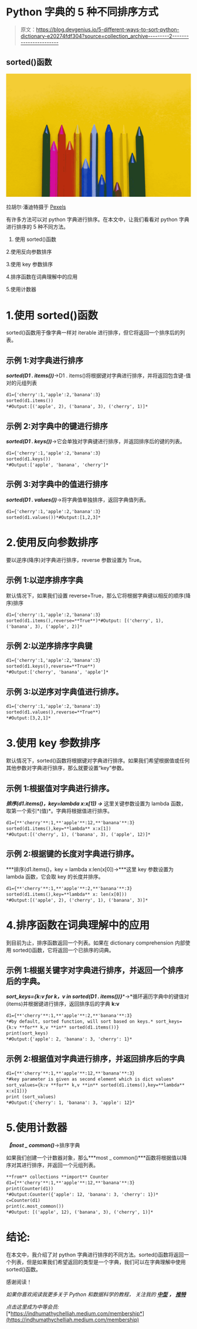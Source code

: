 # Python 字典的 5 种不同排序方式

> 原文：<https://blog.devgenius.io/5-different-ways-to-sort-python-dictionary-e20274fdf304?source=collection_archive---------2----------------------->

## sorted()函数

![](img/31cf7ef99724995c05b5bfb860064c0a.png)

拉胡尔·潘迪特摄于 [Pexels](https://www.pexels.com/photo/assorted-color-crayons-2078147/?utm_content=attributionCopyText&utm_medium=referral&utm_source=pexels)

有许多方法可以对 python 字典进行排序。在本文中，让我们看看对 python 字典进行排序的 5 种不同方法。

1.  使用 sorted()函数

2.使用反向参数排序

3.使用 key 参数排序

4.排序函数在词典理解中的应用

5.使用计数器

# 1.使用 sorted()函数

sorted()函数用于像字典一样对 iterable 进行排序，但它将返回一个排序后的列表。

## 示例 1:对字典进行排序

***sorted(D1 . items())***→D1 . items()将根据键对字典进行排序，并将返回包含键-值对的元组列表

```
d1={'cherry':1,'apple':2,'banana':3}
sorted(d1.items())
*#Output:[('apple', 2), ('banana', 3), ('cherry', 1)]*
```

## 示例 2:对字典中的键进行排序

***sorted(D1 . keys())***→它会单独对字典键进行排序，并返回排序后的键的列表。

```
d1={'cherry':1,'apple':2,'banana':3}
sorted(d1.keys())
*#Output:['apple', 'banana', 'cherry']*
```

## 示例 3:对字典中的值进行排序

***sorted(D1 . values())***→将字典值单独排序，返回字典值列表。

```
d1={'cherry':1,'apple':2,'banana':3}
sorted(d1.values())*#Output:[1,2,3]*
```

# 2.使用反向参数排序

要以逆序(降序)对字典进行排序，reverse 参数设置为 True。

## 示例 1:以逆序排序字典

默认情况下，如果我们设置 reverse=True，那么它将根据字典键以相反的顺序(降序)排序

```
d1={'cherry':1,'apple':2,'banana':3}
sorted(d1.items(),reverse=**True**)*#Output: [('cherry', 1), ('banana', 3), ('apple', 2)]*
```

## 示例 2:以逆序排序字典键

```
d1={'cherry':1,'apple':2,'banana':3}
sorted(d1.keys(),reverse=**True**)
*#Output:['cherry', 'banana', 'apple']*
```

## 示例 3:以逆序对字典值进行排序。

```
d1={'cherry':1,'apple':2,'banana':3}
sorted(d1.values(),reverse=**True**)
*#Output:[3,2,1]*
```

# 3.使用 key 参数排序

默认情况下，sorted()函数将根据键对字典进行排序。如果我们希望根据值或任何其他参数对字典进行排序，那么就要设置“key”参数。

## 示例 1:根据值对字典进行排序。

***排序(d1.items()，key=lambda x:x[1]) →*** 这里关键参数设置为 lambda 函数，取第一个索引*(值)*。字典将根据值进行排序。

```
d1={**'cherry'**:1,**'apple'**:12,**'banana'**:3}
sorted(d1.items(),key=**lambda** x:x[1])
*#Output:[('cherry', 1), ('banana', 3), ('apple', 12)]*
```

## 示例 2:根据键的长度对字典进行排序。

***排序(d1.items()，key = lambda x:len(x[0])→***这里 key 参数设置为 lambda 函数，它会取 key 的长度并排序。

```
d1={**'cherry'**:1,**'apple'**:2,**'banana'**:3} 
sorted(d1.items(),key=**lambda** x: len(x[0]))
*#Output:[('apple', 2), ('cherry', 1), ('banana', 3)]*
```

# 4.排序函数在词典理解中的应用

到目前为止，排序函数返回一个列表。如果在 dictionary comprehension 内部使用 sorted()函数，它将返回一个已排序的词典。

## 示例 1:根据关键字对字典进行排序，并返回一个排序后的字典。

***sort_keys={k:v for k，v in sorted(D1 . items())}****→*循环遍历字典中的键值对(items)并根据键进行排序，返回排序后的字典 **k:v**

```
d1={**'cherry'**:1,**'apple'**:2,**'banana'**:3}
*#by default, sorted function, will sort based on keys.* sort_keys={k:v **for** k,v **in** sorted(d1.items())}
print(sort_keys)
*#Output:{'apple': 2, 'banana': 3, 'cherry': 1}*
```

## 示例 2:根据值对字典进行排序，并返回排序后的字典

```
d1={**'cherry'**:1,**'apple'**:12,**'banana'**:3}
*#key parameter is given as second element which is dict values* sort_values={k:v **for** k,v **in** sorted(d1.items(),key=**lambda** x:x[1])}
print (sort_values)
*#Output:{'cherry': 1, 'banana': 3, 'apple': 12}*
```

# 5.使用计数器

***【most _ common()***→排序字典

如果我们创建一个计数器对象，那么***most _ common()***函数将根据值以降序对其进行排序，并返回一个元组列表。

```
**from** collections **import** Counter
d1={**'cherry'**:1,**'apple'**:12,**'banana'**:3}
print(Counter(d1))
*#Output:Counter({'apple': 12, 'banana': 3, 'cherry': 1})* c=Counter(d1)
print(c.most_common())
*#Output: [('apple', 12), ('banana', 3), ('cherry', 1)]*
```

# 结论:

在本文中，我介绍了对 python 字典进行排序的不同方法。sorted()函数将返回一个列表，但是如果我们希望返回的类型是一个字典，我们可以在字典理解中使用 sorted()函数。

感谢阅读！

*如果你喜欢阅读我更多关于 Python 和数据科学的教程，
关注我的* [***中型***](https://medium.com/@IndhumathyChelliah) ***，*** [***推特***](https://twitter.com/IndhuChelliah)

*点击这里成为中等会员:*[*https://indhumathychelliah.medium.com/membership*](https://indhumathychelliah.medium.com/membership)